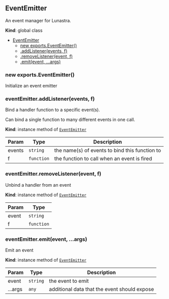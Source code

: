 <a name="EventEmitter"></a>

## EventEmitter
An event manager for Lunastra.

**Kind**: global class  

* [EventEmitter](#EventEmitter)
    * [new exports.EventEmitter()](#new_EventEmitter_new)
    * [.addListener(events, f)](#EventEmitter+addListener)
    * [.removeListener(event, f)](#EventEmitter+removeListener)
    * [.emit(event, ...args)](#EventEmitter+emit)

<a name="new_EventEmitter_new"></a>

### new exports.EventEmitter()
Initialize an event emitter

<a name="EventEmitter+addListener"></a>

### eventEmitter.addListener(events, f)
Bind a handler function to a specific event(s).Can bind a single function to many different events in one call.

**Kind**: instance method of [<code>EventEmitter</code>](#EventEmitter)  

| Param | Type | Description |
| --- | --- | --- |
| events | <code>string</code> | the name(s) of events to bind this function to |
| f | <code>function</code> | the function to call when an event is fired |

<a name="EventEmitter+removeListener"></a>

### eventEmitter.removeListener(event, f)
Unbind a handler from an event

**Kind**: instance method of [<code>EventEmitter</code>](#EventEmitter)  

| Param | Type |
| --- | --- |
| event | <code>string</code> | 
| f | <code>function</code> | 

<a name="EventEmitter+emit"></a>

### eventEmitter.emit(event, ...args)
Emit an event

**Kind**: instance method of [<code>EventEmitter</code>](#EventEmitter)  

| Param | Type | Description |
| --- | --- | --- |
| event | <code>string</code> | the event to emit |
| ...args | <code>any</code> | additional data that the event should expose |

